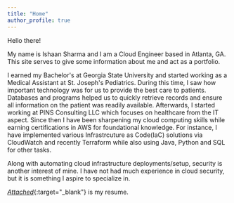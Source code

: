 ```yaml
---
title: "Home"
author_profile: true
---
```


Hello there!

My name is Ishaan Sharma and I am a Cloud Engineer based in Atlanta, GA. This site serves to give some information about me and act as a portfolio.

I earned my Bachelor's at Georgia State University and started working as a Medical Assistant at St. Joseph's Pediatrics. During this time, I saw how important technology was for us to provide the best care to patients. Databases and programs helped us to quickly retrieve records and ensure all information on the patient was readily available. Afterwards, I started working at PINS Consulting LLC which focuses on healthcare from the IT aspect. Since then I have been sharpening my cloud computing skills while earning certifications in AWS for foundational knowledge. For instance, I have implemented various Infrastrcuture as Code(IaC) solutions via CloudWatch and recently Terraform while also using Java, Python and SQL for other tasks.

Along with automating cloud infrastructure deployments/setup, security is another interest of mine. I have not had much experience in cloud security, but it is something I aspire to specialize in. 

[*Attached*]({{isharma-mi.github.io}}/assets/resume/Sharma_Ishaan_2025_Resume.pdf){:target="_blank"} is my resume.
